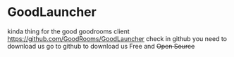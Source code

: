 # GoodLauncher
kinda thing for the good goodrooms client
https://github.com/GoodRooms/GoodLauncher check in github
you need to download us
go to github to download us
Free and ~~Open Source~~

